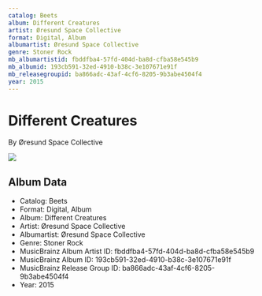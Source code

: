```yaml
---
catalog: Beets
album: Different Creatures
artist: Øresund Space Collective
format: Digital, Album
albumartist: Øresund Space Collective
genre: Stoner Rock
mb_albumartistid: fbddfba4-57fd-404d-ba8d-cfba58e545b9
mb_albumid: 193cb591-32ed-4910-b38c-3e107671e91f
mb_releasegroupid: ba866adc-43af-4cf6-8205-9b3abe4504f4
year: 2015
---
```


# Different Creatures

By Øresund Space Collective

![](../../assets/beetscovers/Øresund_Space_Collective-Different_Creatures.jpg)

## Album Data

- Catalog: Beets
- Format: Digital, Album
- Album: Different Creatures
- Artist: Øresund Space Collective
- Albumartist: Øresund Space Collective
- Genre: Stoner Rock
- MusicBrainz Album Artist ID: fbddfba4-57fd-404d-ba8d-cfba58e545b9
- MusicBrainz Album ID: 193cb591-32ed-4910-b38c-3e107671e91f
- MusicBrainz Release Group ID: ba866adc-43af-4cf6-8205-9b3abe4504f4
- Year: 2015

